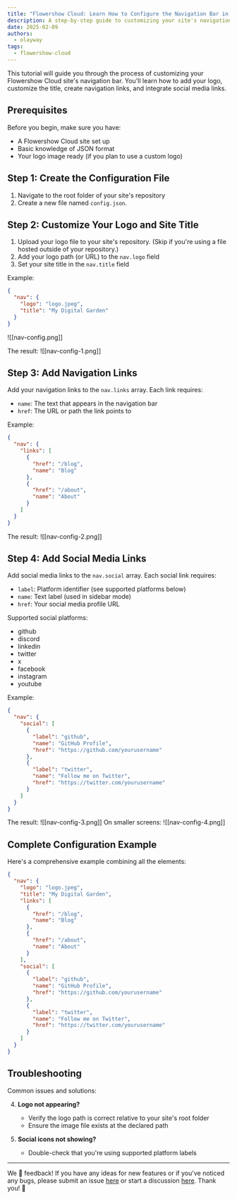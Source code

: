 ```yaml
---
title: "Flowershow Cloud: Learn How to Configure the Navigation Bar in Your DataHub Cloud Site"
description: A step-by-step guide to customizing your site's navigation bar with logos, links, and social media
date: 2025-02-09
authors:
  - olayway
tags:
  - flowershow-cloud
---
```


This tutorial will guide you through the process of customizing your Flowershow Cloud site's navigation bar. You'll learn how to add your logo, customize the title, create navigation links, and integrate social media links.

## Prerequisites

Before you begin, make sure you have:
- A Flowershow Cloud site set up
- Basic knowledge of JSON format
- Your logo image ready (if you plan to use a custom logo)

## Step 1: Create the Configuration File

1. Navigate to the root folder of your site's repository
2. Create a new file named `config.json`.

## Step 2: Customize Your Logo and Site Title

1. Upload your logo file to your site's repository. (Skip if you're using a file hosted outside of your repository.)
2. Add your logo path (or URL) to the `nav.logo` field
3. Set your site title in the `nav.title` field

Example:
```json
{
  "nav": {
    "logo": "logo.jpeg",
    "title": "My Digital Garden"
  }
}
```

![[nav-config.png]]

The result:
![[nav-config-1.png]]

## Step 3: Add Navigation Links

Add your navigation links to the `nav.links` array. Each link requires:
- `name`: The text that appears in the navigation bar
- `href`: The URL or path the link points to

Example:
```json
{
  "nav": {
    "links": [
      {
        "href": "/blog",
        "name": "Blog"
      },
      {
        "href": "/about",
        "name": "About"
      }
    ]
  }
}
```

The result:
![[nav-config-2.png]]

## Step 4: Add Social Media Links

Add social media links to the `nav.social` array. Each social link requires:
- `label`: Platform identifier (see supported platforms below)
- `name`: Text label (used in sidebar mode)
- `href`: Your social media profile URL

Supported social platforms:
- github
- discord
- linkedin
- twitter
- x
- facebook
- instagram
- youtube

Example:
```json
{
  "nav": {
    "social": [
      {
        "label": "github",
        "name": "GitHub Profile",
        "href": "https://github.com/yourusername"
      },
      {
        "label": "twitter",
        "name": "Follow me on Twitter",
        "href": "https://twitter.com/yourusername"
      }
    ]
  }
}
```

The result: 
![[nav-config-3.png]]
 On smaller screens:  ![[nav-config-4.png]]
## Complete Configuration Example

Here's a comprehensive example combining all the elements:

```json
{
  "nav": {
    "logo": "logo.jpeg",
    "title": "My Digital Garden",
    "links": [
      {
        "href": "/blog",
        "name": "Blog"
      },
      {
        "href": "/about",
        "name": "About"
      }
    ],
    "social": [
      {
        "label": "github",
        "name": "GitHub Profile",
        "href": "https://github.com/yourusername"
      },
      {
        "label": "twitter",
        "name": "Follow me on Twitter",
        "href": "https://twitter.com/yourusername"
      }
    ]
  }
}
```

## Troubleshooting

Common issues and solutions:

4. **Logo not appearing?**
   - Verify the logo path is correct relative to your site's root folder
   - Ensure the image file exists at the declared path

5. **Social icons not showing?**
   - Double-check that you're using supported platform labels

---

We 💙 feedback! If you have any ideas for new features or if you've noticed any bugs, please submit an issue [here](https://github.com/flowershow/flowershow/issues) or start a discussion [here](https://github.com/flowershow/flowershow/discussions). Thank you! 🌷